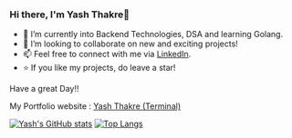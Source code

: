 ### Hi there, I'm Yash Thakre👋

<!-- - 🔭 I’m currently working on ... -->
- 🌱 I’m currently into Backend Technologies, DSA and learning Golang.
- 👯 I’m looking to collaborate on new and exciting projects!
- 📫 Feel free to connect with me via [LinkedIn](https://www.linkedin.com/in/yashnthakre/).
- ⭐️ If you like my projects, do leave a star!

Have a great Day!!

My Portfolio website : [Yash Thakre (Terminal)](https://bit.ly/thakreyn-tportfolio)

[![Yash's GitHub stats](https://github-readme-stats.vercel.app/api?username=thakreyn&theme=radical)](https://github.com/anuraghazra/github-readme-stats)
[![Top Langs](https://github-readme-stats.vercel.app/api/top-langs/?username=thakreyn&langs_count=6&layout=compact&theme=radical)](https://github.com/anuraghazra/github-readme-stats)
